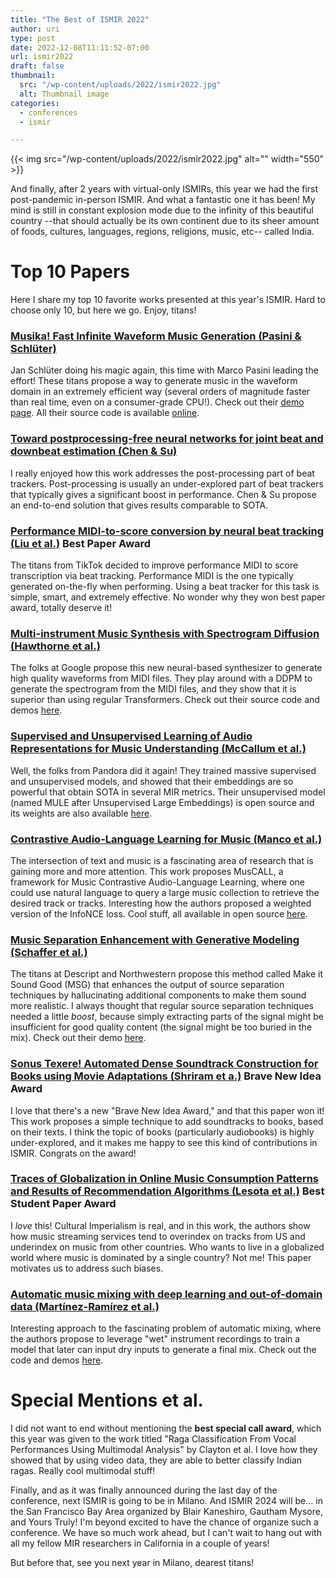 ```yaml
---
title: "The Best of ISMIR 2022"
author: uri
type: post
date: 2022-12-08T11:11:52-07:00
url: ismir2022
draft: false
thumbnail:
  src: "/wp-content/uploads/2022/ismir2022.jpg"
  alt: Thumbnail image
categories:
  - conferences
  - ismir

---
```


{{< img src="/wp-content/uploads/2022/ismir2022.jpg" alt="" width="550" >}}

And finally, after 2 years with virtual-only ISMIRs, this year we had the first post-pandemic in-person ISMIR. 
And what a fantastic one it has been! 
My mind is still in constant explosion mode due to the infinity of this beautiful country --that should actually be its own continent due to its sheer amount of foods, cultures, languages, regions, religions, music, etc-- called India.

# Top 10 Papers

Here I share my top 10 favorite works presented at this year's ISMIR. Hard to choose only 10, but here we go. Enjoy, titans!

### [Musika! Fast Infinite Waveform Music Generation (Pasini & Schlüter)](https://arxiv.org/abs/2208.08706)

Jan Schlüter doing his magic again, this time with Marco Pasini leading the effort!
These titans propose a way to generate music in the waveform domain in an extremely efficient way (several orders of magnitude faster than real time, even on a consumer-grade CPU!).
Check out their [demo page](https://marcoppasini.github.io/musika).
All their source code is available [online](https://github.com/marcoppasini/musika).

### [Toward postprocessing-free neural networks for joint beat and downbeat estimation (Chen & Su)](https://archives.ismir.net/ismir2022/paper/000002.pdf)

I really enjoyed how this work addresses the post-processing part of beat trackers.
Post-processing is usually an under-explored part of beat trackers that typically gives a significant boost in performance.
Chen & Su propose an end-to-end solution that gives results comparable to SOTA.

### [Performance MIDI-to-score conversion by neural beat tracking (Liu et al.)](https://archives.ismir.net/ismir2022/paper/000047.pdf) **Best Paper Award**

The titans from TikTok decided to improve performance MIDI to score transcription via beat tracking.
Performance MIDI is the one typically generated on-the-fly when performing.
Using a beat tracker for this task is simple, smart, and extremely effective.
No wonder why they won best paper award, totally deserve it!

### [Multi-instrument Music Synthesis with Spectrogram Diffusion (Hawthorne et al.)](https://arxiv.org/abs/2206.05408)

The folks at Google propose this new neural-based synthesizer to generate high quality waveforms from MIDI files.
They play around with a DDPM to generate the spectrogram from the MIDI files, and they show that it is superior than using regular Transformers.
Check out their source code and demos [here](https://github.com/magenta/music-spectrogram-diffusion).

### [Supervised and Unsupervised Learning of Audio Representations for Music Understanding (McCallum et al.)](https://arxiv.org/abs/2210.03799)

Well, the folks from Pandora did it again!
They trained massive supervised and unsupervised models, and showed that their embeddings are so powerful that obtain SOTA in several MIR metrics.
Their unsupervised model (named MULE after Unsupervised Large Embeddings) is open source and its weights are also available [here](https://github.com/PandoraMedia/music-audio-representations).

### [Contrastive Audio-Language Learning for Music (Manco et al.)](https://arxiv.org/abs/2208.12208)

The intersection of text and music is a fascinating area of research that is gaining more and more attention.
This work proposes MusCALL, a framework for Music Contrastive Audio-Language Learning, where one could use natural language to query a large music collection to retrieve the desired track or tracks.
Interesting how the authors proposed a weighted version of the InfoNCE loss.
Cool stuff, all available in open source [here](https://github.com/ilaria-manco/muscall).

### [Music Separation Enhancement with Generative Modeling (Schaffer et al.)](https://archives.ismir.net/ismir2022/paper/000093.pdf)

The titans at Descript and Northwestern propose this method called Make it Sound Good (MSG) that enhances the output of source separation techniques by hallucinating additional components to make them sound more realistic.
I always thought that regular source separation techniques needed a little _boost_, because simply extracting parts of the signal might be insufficient for good quality content (the signal might be too buried in the mix).
Check out their demo [here](https://interactiveaudiolab.github.io/project/msg.html).

### [Sonus Texere! Automated Dense Soundtrack Construction for Books using Movie Adaptations (Shriram et a.)](https://arxiv.org/abs/2212.01033) **Brave New Idea Award**

I love that there's a new "Brave New Idea Award," and that this paper won it!
This work proposes a simple technique to add soundtracks to books, based on their texts.
I think the topic of books (particularly audiobooks) is highly under-explored, and it makes me happy to see this kind of contributions in ISMIR.
Congrats on the award!

### [Traces of Globalization in Online Music Consumption Patterns and Results of Recommendation Algorithms (Lesota et al.)](https://archives.ismir.net/ismir2022/paper/000034.pdf) **Best Student Paper Award**

I *love* this! Cultural Imperialism is real, and in this work, the authors show how music streaming services tend to overindex on tracks from US and underindex on music from other countries.
Who wants to live in a globalized world where music is dominated by a single country? Not me! This paper motivates us to address such biases.

### [Automatic music mixing with deep learning and out-of-domain data (Martínez-Ramírez et al.)](https://arxiv.org/abs/2208.11428)

Interesting approach to the fascinating problem of automatic mixing, where the authors propose to leverage "wet" instrument recordings to train a model that later can input dry inputs to generate a final mix.
Check out the code and demos [here](https://marco-martinez-sony.github.io/FxNorm-automix/).


# Special Mentions et al.

I did not want to end without mentioning the **best special call award**, which this year was given to the work titled "Raga Classification From Vocal Performances Using Multimodal Analysis" by Clayton et al.
I love how they showed that by using video data, they are able to better classify Indian ragas. 
Really cool multimodal stuff!

Finally, and as it was finally announced during the last day of the conference, next ISMIR is going to be in Milano. And ISMIR 2024 will be... in the San Francisco Bay Area organized by Blair Kaneshiro, Gautham Mysore, and Yours Truly! 
I'm beyond excited to have the chance of organize such a conference. 
We have so much work ahead, but I can't wait to hang out with all my fellow MIR researchers in California in a couple of years!

But before that, see you next year in Milano, dearest titans!
